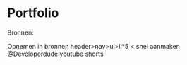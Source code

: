 # Portfolio


Bronnen:

Opnemen in bronnen
header>nav>ul>li*5 < snel aanmaken
@Developerdude youtube shorts
